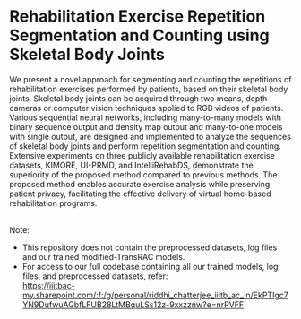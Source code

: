 # Rehabilitation Exercise Repetition Segmentation and Counting using Skeletal Body Joints
We present a novel approach for segmenting
and counting the repetitions of rehabilitation exercises performed
by patients, based on their skeletal body joints. Skeletal body
joints can be acquired through two means, depth cameras or
computer vision techniques applied to RGB videos of patients.
Various sequential neural networks, including many-to-many
models with binary sequence output and density map output
and many-to-one models with single output, are designed and
implemented to analyze the sequences of skeletal body joints
and perform repetition segmentation and counting. Extensive
experiments on three publicly available rehabilitation exercise
datasets, KIMORE, UI-PRMD, and IntelliRehabDS, demonstrate
the superiority of the proposed method compared to previous
methods. The proposed method enables accurate exercise analysis
while preserving patient privacy, facilitating the effective delivery
of virtual home-based rehabilitation programs.

&nbsp;  
Note:  
* This repository does not contain the preprocessed datasets, log files and our trained modified-TransRAC models.  
* For access to our full codebase containing all our trained models, log files, and preprocessed datasets, refer:  
https://iiitbac-my.sharepoint.com/:f:/g/personal/riddhi_chatterjee_iiitb_ac_in/EkPTIgc7YN9DufwuAGbfLFUB28LtMBquLSs12z-9xxzznw?e=nrPVFF
